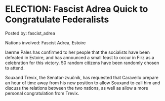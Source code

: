 # ELECTION: Fascist Adrea Quick to Congratulate Federalists

Posted by: fascist_adrea

Nations involved: Fascist Adrea, Estoire

Iaerme Pales has confirmed to her people that the socialists have been defeated in Estoire, and has announced a small feast to occur in Firz as a celebration for this victory. 50 random citizens have been randomly chosen to attend.

Souxand Trevix, the Senator-zvučnik, has requested that Caravello prepare an hour of time away from his new position to allow Souxand to call him and discuss the relations between the two nations, as well as allow a more personal congratulation from Trevix.